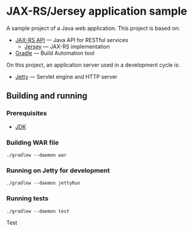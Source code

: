 JAX-RS/Jersey application sample
========================================

A sample project of a Java web application.
This project is based on:

* [JAX-RS API](https://java.net/projects/jax-rs-spec) — Java API for RESTful services
  * [Jersey](https://jersey.java.net/) — JAX-RS implementation
* [Gradle](http://www.gradle.org/) — Build Automation tool

On this project, an application server used in a development cycle is:

* [Jetty](http://www.eclipse.org/jetty/) — Servlet engine and HTTP server

## Building and running

### Prerequisites

* [JDK](http://www.oracle.com/technetwork/java/javase/downloads/index.html)

### Building WAR file

```
./gradlew --daemon war
```

### Running on Jetty for development

```
./gradlew --daemon jettyRun
```

### Running tests

```
./gradlew --daemon test
```

Test
